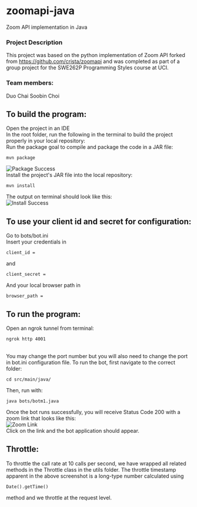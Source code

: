 # zoomapi-java
Zoom API implementation in Java

### Project Description
This project was based on the python implementation of Zoom API forked from https://github.com/crista/zoomapi and was completed as part of a group project for the SWE262P Programming Styles course at UCI. 

### Team members:
Duo Chai
Soobin Choi

## To build the program:
Open the project in an IDE 
<br> In the root folder, run the following in the terminal to build the project properly in your local repository:
<br> Run the package goal to compile and package the code in a JAR file: 
```
mvn package
```
![Package Success](/pics/mvn-package.jpg)
<br> Install the project's JAR file into the local repository:
```
mvn install
```
The output on terminal should look like this: 
<br> ![Install Success](/pics/mvn-install.jpg)
## To use your client id and secret for configuration: 
Go to bots/bot.ini
<br> Insert your credentials in
```
client_id =
```
and 
```
client_secret =
```
And your local browser path in
```
browser_path =
```
## To run the program:
Open an ngrok tunnel from terminal: 
```
ngrok http 4001
```
<br>You may change the port number but you will also need to change the port in bot.ini configuration file.
To run the bot, first navigate to the correct folder: 
```
cd src/main/java/
```
Then, run with:
```
java bots/botm1.java
```
Once the bot runs successfully, you will receive Status Code 200 with a zoom link that looks like this:
<br> ![Zoom Link](/pics/zoom-link.jpg)
<br> Click on the link and the bot application should appear.
## Throttle:
To throttle the call rate at 10 calls per second, we have wrapped all related methods in the Throttle class in the utils folder. The throttle timestamp apparent in the above screenshot is a long-type number calculated using
```
Date().getTime()
```
method and we throttle at the request level.  

